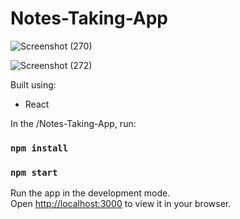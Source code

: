 # Notes-Taking-App

![Screenshot (270)](https://github.com/mohd-ravish/Notes-Taking-App/assets/102902397/7f722bc6-97ad-4223-abd3-06efc450c9a7)

![Screenshot (272)](https://github.com/mohd-ravish/Notes-Taking-App/assets/102902397/8d788f82-7ea5-4ba8-9e2c-ca8b62482661)

Built using:
- React
  
In the /Notes-Taking-App, run:
### `npm install`
### `npm start`

Run the app in the development mode.\
Open [http://localhost:3000](http://localhost:3000) to view it in your browser.
